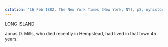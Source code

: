 ```yaml
---
citation: "16 Feb 1882, The New York Times (New York, NY), p8, nyhistoricnewspapers.org."
---
```

LONG ISLAND

Jonas D. Mills, who died recently in Hempstead, had lived in that town 45 years.
